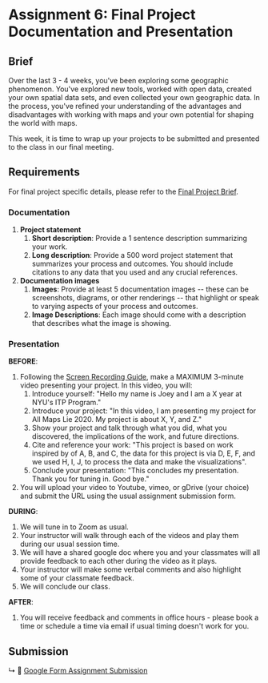 # Assignment 6: Final Project Documentation and Presentation

## Brief

Over the last 3 - 4 weeks, you've been exploring some geographic phenomenon. You've explored new tools, worked with open data, created your own spatial data sets, and even collected your own geographic data. In the process, you've refined your understanding of the advantages and disadvantages with working with maps and your own potential for shaping the world with maps. 

This week, it is time to wrap up your projects to be submitted and presented to the class in our final meeting. 

## Requirements

For final project specific details, please refer to the [Final Project Brief](assignments/final-project.md).

### Documentation 

1. **Project statement**
   1. **Short description**: Provide a 1 sentence description summarizing your work.
   2. **Long description**: Provide a 500 word project statement that summarizes your process and outcomes. You should include citations to any data that you used and any crucial references. 
2. **Documentation images**
   1. **Images**: Provide at least 5 documentation images -- these can be screenshots, diagrams, or other renderings -- that highlight or speak to varying aspects of your process and outcomes. 
   2. **Image Descriptions**: Each image should come with a description that describes what the image is showing.

### Presentation

**BEFORE**:
1. Following the [Screen Recording Guide](https://github.com/itp-dwd/2020-spring/blob/master/guides/screen-recording.md), make a MAXIMUM 3-minute video presenting your project. In this video, you will:
   1. Introduce yourself: "Hello my name is Joey and I am a X year at NYU's ITP Program."
   2. Introduce your project: "In this video, I am presenting my project for All Maps Lie 2020. My project is about X, Y, and Z."
   3. Show your project and talk through what you did, what you discovered, the implications of the work, and future directions. 
   4. Cite and reference your work: "This project is based on work inspired by of A, B, and C, the data for this project is via D, E, F, and we used H, I, J, to process the data and make the visualizations". 
   5. Conclude your presentation: "This concludes my presentation. Thank you for tuning in. Good bye."
2. You will upload your video to Youtube, vimeo, or gDrive (your choice) and submit the URL using the usual assignment submission form.

**DURING**:
1. We will tune in to Zoom as usual.
2. Your instructor will walk through each of the videos and play them during our usual session time. 
3. We will have a shared google doc where you and your classmates will all provide feedback to each other during the video as it plays. 
4. Your instructor will make some verbal comments and also highlight some of your classmate feedback. 
5. We will conclude our class. 

**AFTER**:
1. You will receive feedback and comments in office hours - please book a time or schedule a time via email if usual timing doesn't work for you.

## Submission

↳ 💌 [Google Form Assignment Submission](https://forms.gle/1tAfHZXEejZDubHg9)



<!-- Your final project began when this course started. 

Your task for this week is to collect, synthesize, reflect on, write about, and document all of your assignments in this class. 

You will be structuring your documentation in a highly structured manner so that your work can be synthesized as a "chapter" of the class zine which will contain your works and the work of your colleagues.  -->
